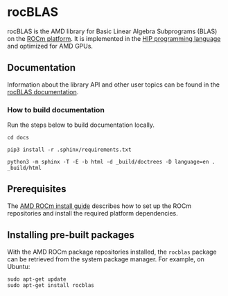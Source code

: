 # rocBLAS
rocBLAS is the AMD library for Basic Linear Algebra Subprograms (BLAS) on the [ROCm platform][1]. It is
implemented in the [HIP programming language][2] and optimized for AMD GPUs.

## Documentation
Information about the library API and other user topics can be found in the
[rocBLAS documentation][3].

### How to build documentation

Run the steps below to build documentation locally.

```
cd docs

pip3 install -r .sphinx/requirements.txt

python3 -m sphinx -T -E -b html -d _build/doctrees -D language=en . _build/html
```

## Prerequisites
The [AMD ROCm install guide][4] describes how to set up the ROCm repositories
and install the required platform dependencies.

## Installing pre-built packages
With the AMD ROCm package repositories installed, the `rocblas` package can be
retrieved from the system package manager. For example, on Ubuntu:

    sudo apt-get update
    sudo apt-get install rocblas

[1]: https://docs.amd.com
[2]: https://github.com/ROCm-Developer-Tools/HIP
[3]: https://rocblas.readthedocs.io/en/latest/
[4]: https://rocmdocs.amd.com/en/latest/Installation_Guide/Installation-Guide.html
